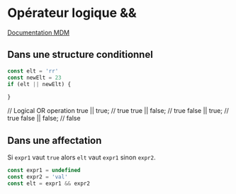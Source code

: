 # Opérateur logique &&

[Documentation MDM](https://developer.mozilla.org/en-US/docs/Web/JavaScript/Reference/Operators/Logical_OR)

## Dans une structure conditionnel

```javascript
const elt = 'rr'
const newElt = 23
if (elt || newElt) {
  
}
```

// Logical OR operation
true  || true;  // true
true  || false; // true
false || true;  // true
false || false; // false

## Dans une affectation 

Si `expr1` vaut `true` alors `elt`  vaut `expr1` sinon `expr2`.

```javascript
const expr1 = undefined
const expr2 = 'val'
const elt = expr1 && expr2
```



